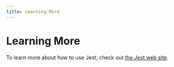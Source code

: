 ```yaml
---
title: Learning More
---
```


# Learning More

To learn more about how to use Jest, check out [the Jest web site][jest].

[jest]: https://jestjs.io/

